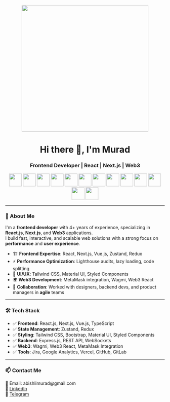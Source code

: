   <p align="center"><img src="https://t3.ftcdn.net/jpg/03/18/60/62/360_F_318606217_Hk8jo2MVoI33SQOkYrfOF929J7JgIP0P.jpg" height="400" /></p>

<!-- Header -->
<h1 align="center">Hi there 👋, I'm Murad</h1>
<h3 align="center">Frontend Developer | React | Next.js | Web3</h3>

<!-- Tech stack badges -->
<p align="center">
  <img src="https://cdn.jsdelivr.net/gh/devicons/devicon/icons/javascript/javascript-original.svg" height="40" />
  <img src="https://cdn.jsdelivr.net/gh/devicons/devicon/icons/typescript/typescript-original.svg" height="40"/>
  <img src="https://cdn.jsdelivr.net/gh/devicons/devicon/icons/react/react-original.svg" height="40"/>
  <img src="https://cdn.jsdelivr.net/gh/devicons/devicon/icons/nextjs/nextjs-original.svg" height="40"/>
  <img src="https://cdn.jsdelivr.net/gh/devicons/devicon/icons/vuejs/vuejs-original.svg" height="40"/>
  <img src="https://cdn.jsdelivr.net/gh/devicons/devicon/icons/redux/redux-original.svg" height="40"/>
  <img src="https://cdn.jsdelivr.net/gh/devicons/devicon/icons/tailwindcss/tailwindcss-original.svg" height="40"/>
  <img src="https://cdn.jsdelivr.net/gh/devicons/devicon/icons/bootstrap/bootstrap-original.svg" height="40"/>
  <img src="https://cdn.jsdelivr.net/gh/devicons/devicon/icons/materialui/materialui-original.svg" height="40"/>
  <img src="https://skillicons.dev/icons?i=express" height="40"/>
  <img src="https://skillicons.dev/icons?i=git" height="40"/>
  <img src="https://skillicons.dev/icons?i=github" height="40"/>
  <img src="https://skillicons.dev/icons?i=vercel" height="40"/>
</p>

---

<h3>🚀 About Me</h3>

<p>
I'm a <strong>frontend developer</strong> with 4+ years of experience, specializing in <strong>React.js</strong>, <strong>Next.js</strong>, and <strong>Web3</strong> applications.<br>
I build fast, interactive, and scalable web solutions with a strong focus on <strong>performance</strong> and <strong>user experience</strong>.
</p>

<ul>
  <li>🏗️ <strong>Frontend Expertise</strong>: React, Next.js, Vue.js, Zustand, Redux</li>
  <li>⚡ <strong>Performance Optimization</strong>: Lighthouse audits, lazy loading, code splitting</li>
  <li>🎨 <strong>UI/UX</strong>: Tailwind CSS, Material UI, Styled Components</li>
  <li>🌍 <strong>Web3 Development</strong>: MetaMask integration, Wagmi, Web3 React</li>
  <li>🤝 <strong>Collaboration</strong>: Worked with designers, backend devs, and product managers in <strong>agile</strong> teams</li>
</ul>

---

<h3 >🛠️ Tech Stack</h3>

<ul>
  <li>✅ <strong>Frontend</strong>: React.js, Next.js, Vue.js, TypeScript</li>
  <li>✅ <strong>State Management</strong>: Zustand, Redux</li>
  <li>✅ <strong>Styling</strong>: Tailwind CSS, Bootstrap, Material UI, Styled Components</li>
  <li>✅ <strong>Backend</strong>: Express.js, REST API, WebSockets</li>
  <li>✅ <strong>Web3</strong>: Wagmi, Web3 React, MetaMask Integration</li>
  <li>✅ <strong>Tools</strong>: Jira, Google Analytics, Vercel, GitHub, GitLab</li>
</ul>

---

<h3>📫 Contact Me</h3>

<p>
📩 Email: abishlimurad@gmail.com <br>
💼 <a href="https://www.linkedin.com/in/murad-abyshly-872359228/">LinkedIn</a> <br>
💬 <a href="https://t.me/Murad643">Telegram</a> <br>
</p>
